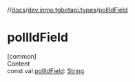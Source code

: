 //[docs](../../index.md)/[dev.inmo.tgbotapi.types](index.md)/[pollIdField](poll-id-field.md)



# pollIdField  
[common]  
Content  
const val [pollIdField](poll-id-field.md): [String](https://kotlinlang.org/api/latest/jvm/stdlib/kotlin/-string/index.html)  



